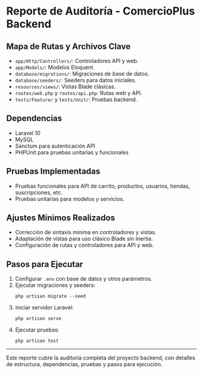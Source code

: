 # Reporte de Auditoría - ComercioPlus Backend

## Mapa de Rutas y Archivos Clave

- `app/Http/Controllers/`: Controladores API y web.
- `app/Models/`: Modelos Eloquent.
- `database/migrations/`: Migraciones de base de datos.
- `database/seeders/`: Seeders para datos iniciales.
- `resources/views/`: Vistas Blade clásicas.
- `routes/web.php` y `routes/api.php`: Rutas web y API.
- `tests/Feature/` y `tests/Unit/`: Pruebas backend.

## Dependencias

- Laravel 10
- MySQL
- Sanctum para autenticación API
- PHPUnit para pruebas unitarias y funcionales

## Pruebas Implementadas

- Pruebas funcionales para API de carrito, productos, usuarios, tiendas, suscripciones, etc.
- Pruebas unitarias para modelos y servicios.

## Ajustes Mínimos Realizados

- Corrección de sintaxis mínima en controladores y vistas.
- Adaptación de vistas para uso clásico Blade sin Inertia.
- Configuración de rutas y controladores para API y web.

## Pasos para Ejecutar

1. Configurar `.env` con base de datos y otros parámetros.
2. Ejecutar migraciones y seeders:
   ```
   php artisan migrate --seed
   ```
3. Iniciar servidor Laravel:
   ```
   php artisan serve
   ```
4. Ejecutar pruebas:
   ```
   php artisan test
   ```

---

Este reporte cubre la auditoría completa del proyecto backend, con detalles de estructura, dependencias, pruebas y pasos para ejecución.
